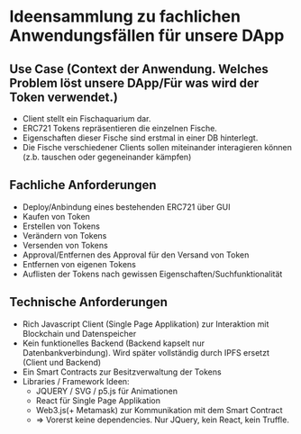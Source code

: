 # Ideensammlung zu fachlichen Anwendungsfällen für unsere DApp

## Use Case (Context der Anwendung. Welches Problem löst unsere DApp/Für was wird der Token verwendet.)
- Client stellt ein Fischaquarium dar. 
- ERC721 Tokens repräsentieren die einzelnen Fische. 
- Eigenschaften dieser Fische sind erstmal in einer DB hinterlegt. 
- Die Fische verschiedener Clients sollen miteinander interagieren können (z.b. tauschen oder gegeneinander kämpfen)


## Fachliche Anforderungen
- Deploy/Anbindung eines bestehenden ERC721 über GUI
- Kaufen von Token
- Erstellen von Tokens
- Verändern von Tokens
- Versenden von Tokens
- Approval/Entfernen des Approval für den Versand von Token
- Entfernen von eigenen Tokens
- Auflisten der Tokens nach gewissen Eigenschaften/Suchfunktionalität

## Technische Anforderungen

- Rich Javascript Client (Single Page Applikation) zur Interaktion mit Blockchain und Datenspeicher
- Kein funktionelles Backend (Backend kapselt nur Datenbankverbindung). Wird später vollständig durch IPFS ersetzt (Client und Backend)
- Ein Smart Contracts zur Besitzverwaltung der Tokens
- Libraries / Framework Ideen:
    - JQUERY / SVG / p5.js für Animationen
    - React für Single Page Applikation
    - Web3.js(+ Metamask) zur Kommunikation mit dem Smart Contract
    - => Vorerst keine dependencies. Nur JQuery, kein React, kein Truffle.